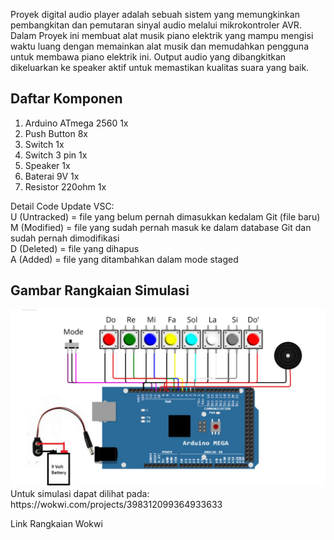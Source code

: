 Proyek digital audio player adalah sebuah sistem yang memungkinkan pembangkitan dan pemutaran sinyal audio melalui mikrokontroler AVR. Dalam Proyek ini membuat alat musik piano elektrik yang mampu mengisi waktu luang dengan memainkan alat musik dan memudahkan pengguna untuk membawa piano elektrik ini. Output audio yang dibangkitkan dikeluarkan ke speaker aktif untuk memastikan kualitas suara yang baik.

## Daftar Komponen
1. Arduino ATmega 2560  1x
2. Push Button          8x
3. Switch               1x
4. Switch 3 pin         1x
5. Speaker              1x
6. Baterai 9V           1x
7. Resistor 220ohm      1x

Detail Code Update VSC:  
U   (Untracked) = file yang belum pernah dimasukkan kedalam Git (file baru)  
M   (Modified)  = file yang sudah pernah masuk ke dalam database Git dan sudah pernah dimodifikasi  
D   (Deleted)   = file yang dihapus  
A   (Added)     = file yang ditambahkan dalam mode staged  

## Gambar Rangkaian Simulasi
<img src="https://github.com/SuryaSaptaAdiN/Project_Audio-Player-Menggunakan-Mikrokontroler-AVR-untuk-Piano-Elektrik/blob/main/Simulation/simulasi.jpeg" alt="Simulasi">
Untuk simulasi dapat dilihat pada: https://wokwi.com/projects/398312099364933633


Link Rangkaian Wokwi
